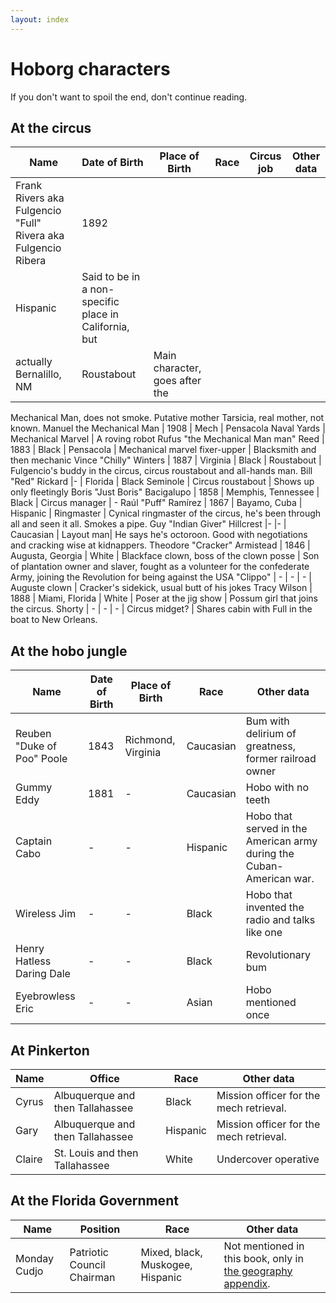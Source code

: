 ```yaml
---
layout: index
---
```


Hoborg characters
===========

If you don't want to spoil the end, don't continue reading. 

At the circus
----------------

Name | Date of Birth | Place of Birth | Race | Circus job | Other data
--- |--- |--- |--- | ---| ---
Frank Rivers aka Fulgencio "Full" Rivera aka Fulgencio Ribera | 1892 |
Hispanic |  Said to be in a non-specific place in California, but
actually Bernalillo, NM | Roustabout | Main character, goes after the
Mechanical Man, does not smoke. Putative mother Tarsicia,  real mother,
not known.
Manuel the Mechanical Man | 1908 | Mech | Pensacola Naval Yards | Mechanical Marvel | A roving robot
Rufus "the Mechanical Man man" Reed | 1883 | Black | Pensacola | Mechanical marvel fixer-upper | Blacksmith and then mechanic
Vince "Chilly" Winters | 1887 | Virginia | Black | Roustabout | Fulgencio's buddy in the circus, circus roustabout and all-hands man.
Bill "Red" Rickard |- | Florida | Black Seminole | Circus roustabout | Shows up only fleetingly
Boris "Just Boris" Bacigalupo | 1858 | Memphis, Tennessee | Black | Circus manager | - 
Raúl "Puff" Ramírez | 1867 | Bayamo, Cuba | Hispanic | Ringmaster | Cynical ringmaster of the circus, he's been through all and seen it all. Smokes a pipe. 
Guy "Indian Giver" Hillcrest |- |- | Caucasian | Layout man| He says
he's octoroon. Good with negotiations and cracking wise at
kidnappers. 
Theodore "Cracker" Armistead | 1846 | Augusta, Georgia | White | Blackface clown, boss of the clown posse | Son of plantation owner and slaver, fought as a volunteer for the confederate Army, joining the Revolution for being against the USA
"Clippo" | - | - | - | Auguste clown | Cracker's sidekick, usual butt of his jokes
Tracy Wilson | 1888 | Miami, Florida | White |  Poser at the jig show | Possum girl that joins the circus.
Shorty | - | - | - | Circus midget? | Shares cabin with Full in the boat to New Orleans.

At the hobo jungle
------------------------

Name | Date of Birth | Place of Birth | Race | Other data
--- |--- |--- |--- | ---
Reuben "Duke of Poo" Poole | 1843 |Richmond, Virginia| Caucasian | Bum with  delirium of greatness, former railroad owner
Gummy Eddy | 1881 |-| Caucasian | Hobo with no teeth
Captain Cabo |- |- | Hispanic | Hobo that served in the American army during the Cuban-American war. 
Wireless Jim |- |- | Black | Hobo that invented the radio and talks like one
Henry Hatless Daring Dale |- |- | Black | Revolutionary bum
Eyebrowless Eric | - | - | Asian | Hobo mentioned once 

At Pinkerton
------------

Name | Office | Race | Other data
--- |--- |--- |---
Cyrus | Albuquerque and then Tallahassee | Black | Mission officer for the mech retrieval. 
Gary |  Albuquerque and then Tallahassee | Hispanic |  Mission officer for the mech retrieval.
Claire | St. Louis and then Tallahassee | White | Undercover operative 

At the Florida Government
-------------------------

Name | Position | Race | Other data
--- |--- |--- |---
 Monday Cudjo | Patriotic Council Chairman | Mixed, black, Muskogee, Hispanic | Not mentioned in this book, only in [the geography appendix](geography). 
